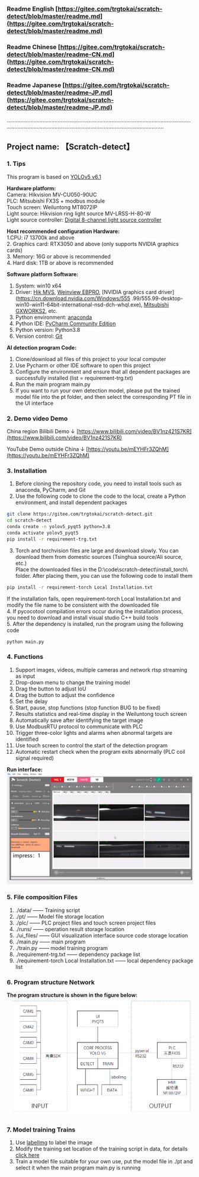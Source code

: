 ### Readme English [https://gitee.com/trgtokai/scratch-detect/blob/master/readme.md](https://gitee.com/trgtokai/scratch-detect/blob/master/readme.md)
### Readme Chinese [https://gitee.com/trgtokai/scratch-detect/blob/master/readme-CN.md](https://gitee.com/trgtokai/scratch-detect/blob/master/readme-CN.md)
### Readme Japanese [https://gitee.com/trgtokai/scratch-detect/blob/master/readme-JP.md](https://gitee.com/trgtokai/scratch-detect/blob/master/readme-JP.md)
…………………………………………………………………………………………………………………………………………………………………………………………………………

## Project name: 【Scratch-detect】

### 1. Tips <br>

This program is based on [YOLOv5 v6.1](https://github.com/ultralytics/yolov5/tree/v6.1)

**Hardware platform:** <br>
Camera: Hikvision MV-CU050-90UC<br>
PLC: Mitsubishi FX3S + modbus module<br>
Touch screen: Weiluntong MT8072IP<br>
Light source: Hikvision ring light source MV-LRSS-H-80-W<br>
Light source controller: [Digital 8-channel light source controller](https://detail.tmall.com/item.htm?abbucket=1&id=656543446110&rn=21d65f2d271defe4d3b29e10ced9b2a5&spm=a1z10.5-b.w4011-23573612475.52.201646d6ZWIsQh&skuId=4738283905874)<br>

**Host recommended configuration Hardware:**<br>
1.CPU: i7 13700k and above<br>
2. Graphics card: RTX3050 and above (only supports NVIDIA graphics cards)<br>
3. Memory: 16G or above is recommended<br>
4. Hard disk: 1TB or above is recommended<br>

**Software platform Software:**<br>
1. System: win10 x64 <br>
2. Driver: [Hik MVS](https://www.hikrobotics.com/cn2/source/support/software/MVS_STD_4.3.2_240529.zip), [Weinview EBPRO](https://www.weinview.cn/Admin/Others/DownloadsPage.aspx?nid=3&id=10917&tag=0&ref=download&t=a4ff8b5703a191fe), [NVIDIA graphics card driver](https://cn.download.nvidia.com/Windows/555 .99/555.99-desktop-win10-win11-64bit-international-nsd-dch-whql.exe), [Mitsubishi GXWORKS2](https://www.mitsubishielectric-fa.cn/site/file-software-detail?id=18), etc.<br>
3. Python environment: [anaconda](https://repo.anaconda.com/archive/Anaconda3-2024.02-1-Windows-x86_64.exe)<br>
4. Python IDE: [PyCharm Community Edition](https://www.jetbrains.com/pycharm/download/download-thanks.html?platform=windows&code=PCC)<br>
5. Python version: Python3.8<br>
6. Version control: [Git](https://git-scm.com/download/win)

**AI detection program Code:**<br>
1. Clone/download all files of this project to your local computer
2. Use Pycharm or other IDE software to open this project
3. Configure the environment and ensure that all dependent packages are successfully installed (list = requirement-trg.txt)
4. Run the main program main.py
5. If you want to run your own detection model, please put the trained model file into the pt folder, and then select the corresponding PT file in the UI interface

### 2. Demo video Demo
China region Bilibili Demo ↓
[https://www.bilibili.com/video/BV1nz421S7KR](https://www.bilibili.com/video/BV1nz421S7KR)

YouTube Demo outside China ↓
[https://youtu.be/mEYHFr3ZQhM](https://youtu.be/mEYHFr3ZQhM)

### 3. Installation

1. Before cloning the repository code, you need to install tools such as anaconda, PyCharm, and Git<br>
2. Use the following code to clone the code to the local, create a Python environment, and install dependent packages

```bash
git clone https://gitee.com/trgtokai/scratch-detect.git
cd scratch-detect
conda create -n yolov5_pyqt5 python=3.8
conda activate yolov5_pyqt5
pip install -r requirement-trg.txt
```
3. Torch and torchvision files are large and download slowly. You can download them from domestic sources (Tsinghua source/Ali source, etc.)<br>
Place the downloaded files in the D:\code\scratch-detect\install_torch\ folder. After placing them, you can use the following code to install them
```bash
pip install -r requirement-torch Local Installation.txt
```
If the installation fails, open requirement-torch Local Installation.txt and modify the file name to be consistent with the downloaded file<br>
4. If pycocotool compilation errors occur during the installation process, you need to download and install visual studio C++ build tools<br>
5. After the dependency is installed, run the program using the following code
```bash
python main.py
```

### 4. Functions

1. Support images, videos, multiple cameras and network rtsp streaming as input
2. Drop-down menu to change the training model
3. Drag the button to adjust IoU
4. Drag the button to adjust the confidence
5. Set the delay
6. Start, pause, stop functions (stop function BUG to be fixed)
7. Results statistics and real-time display in the Weiluntong touch screen
8. Automatically save after identifying the target image
9. Use ModbusRTU protocol to communicate with PLC
10. Trigger three-color lights and alarms when abnormal targets are identified
11. Use touch screen to control the start of the detection program
12. Automatic restart check when the program exits abnormally (PLC coil signal required)

**Run interface:**
![Enter image description](imgs/%E7%BA%BF%E4%B8%8A%E6%A3%80%E6%9F%A5%5B00_10_57%5D%5B20240605-174147%5D.png)

### 5. File composition Files

1. ./data/ —— Training script
2. ./pt/ —— Model file storage location
3. ./plc/ —— PLC project files and touch screen project files
4. ./runs/ —— operation result storage location
5. ./ui_files/ —— GUI visualization interface source code storage location
6. ./main.py —— main program
7. ./train.py —— model training program
8. ./requirement-trg.txt —— dependency package list
9. ./requirement-torch Local Installation.txt —— local dependency package list

### 6. Program structure Network

**The program structure is shown in the figure below:**
![Program structure diagram](imgs/%E7%A8%8B%E5%BA%8F%E7%BB%93%E6%9E%84%E5%9B%BE.png)

### 7. Model training Trains
1. Use [labelImg](https://blog.csdn.net/klaus_x/article/details/106854136) to label the image
2. Modify the training set location of the training script in data, for details [click here](https://blog.csdn.net/qq_45945548/article/details/121701492)
3. Train a model file suitable for your own use, put the model file in ./pt and select it when the main program main.py is running